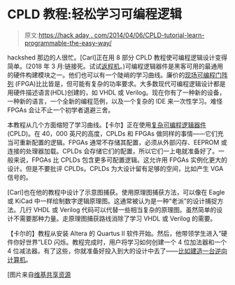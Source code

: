 # CPLD 教程:轻松学习可编程逻辑

> 原文:[https://hack aday . com/2014/04/06/CPLD-tutorial-learn-programmable-the-easy-way/](https://hackaday.com/2014/04/06/cpld-tutorial-learn-programmable-logic-the-easy-way/)

hackshed 那边的人很忙。[Carl]正在用 8 部分 CPLD 教程使可编程逻辑设计变得简单。(2018 年 3 月:链接死。试试[返程机](https://web.archive.org/web/20170629090531/http://www.hackshed.co.uk/getting-started-with-cplds-index/)。)可编程逻辑器件是黑客可用的最通用的硬件构建模块之一。他们也可以有一个陡峭的学习曲线。廉价的[现场可编程门阵列](https://en.wikipedia.org/wiki/Fpga) (FPGA)比比皆是，但可能有复杂的功率要求。大多数现代可编程逻辑设计都是用硬件描述语言(HDL)创建的，如 VHDL 或 Verilog。现在你有了一种新的设备，一种新的语言，一个全新的编程范例，以及一个复杂的 IDE 来一次性学习。难怪 FPGAs 会让不止一个初学者退避三舍。

本教程从几个方面缩短了学习曲线。【卡尔】正在使用[复杂可编程逻辑器件](https://en.wikipedia.org/wiki/CPLD) (CPLD)。在 40，000 英尺的高度，CPLDs 和 FPGAs 做同样的事情——它们充当可重新配置的逻辑。FPGAs 通常不存储其配置，必须从外部闪存、EEPROM 或连接的处理器加载。CPLDs 会存储它们的配置，所以它们一上电就准备好了。一般来说，FPGAs 比 CPLDs 包含更多可配置逻辑。这允许用 FPGAs 实例化更大的设计。但是不要批评 CPLDs。CPLDs 为大设计留有足够的空间，比如产生 VGA 信号的。

[Carl]也在他的教程中设计了示意图捕获。使用原理图捕获方法，可以像在 Eagle 或 KiCad 中一样绘制数字逻辑原理图。这通常被认为是一种“老派”的设计捕捉方法。几行 VHDL 或 Verilog 代码可以代替一些相当复杂的原理图。虽然简单的设计不需要那种力量。走原理图捕获路线消除了学习 VHDL 或 Verilog 的需要。

【卡尔的】教程从安装 Altera 的 Quartus II 软件开始。然后，他带领学生进入“硬件你好世界”LED 闪烁。教程完成时，用户将学习如何创建一个 4 位加法器和一个 4 位减法器。有了这些，你就准备好投入到大的设计中去了——[比如建造一台逆向计算机](http://hackaday.com/2014/02/17/a-pick-and-mix-fpga-retrocomputer/)。

[图片来自[维基共享资源](http://commons.wikimedia.org/wiki/File:Altera_MAX_7128_2500_gate_CPLD.jpg)